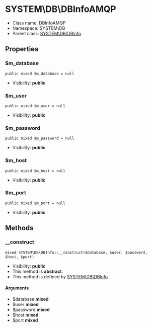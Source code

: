 SYSTEM\DB\DBInfoAMQP
===============






* Class name: DBInfoAMQP
* Namespace: SYSTEM\DB
* Parent class: [SYSTEM\DB\DBInfo](SYSTEM-DB-DBInfo.md)





Properties
----------


### $m_database

    public mixed $m_database = null





* Visibility: **public**


### $m_user

    public mixed $m_user = null





* Visibility: **public**


### $m_password

    public mixed $m_password = null





* Visibility: **public**


### $m_host

    public mixed $m_host = null





* Visibility: **public**


### $m_port

    public mixed $m_port = null





* Visibility: **public**


Methods
-------


### __construct

    mixed SYSTEM\DB\DBInfo::__construct($database, $user, $password, $host, $port)





* Visibility: **public**
* This method is **abstract**.
* This method is defined by [SYSTEM\DB\DBInfo](SYSTEM-DB-DBInfo.md)


#### Arguments
* $database **mixed**
* $user **mixed**
* $password **mixed**
* $host **mixed**
* $port **mixed**


